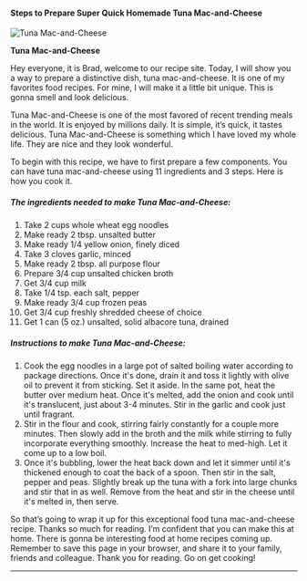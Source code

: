             

#### Steps to Prepare Super Quick Homemade Tuna Mac-and-Cheese

![Tuna Mac-and-Cheese](https://img-global.cpcdn.com/recipes/1e78075ef387c473/751x532cq70/tuna-mac-and-cheese-recipe-main-photo.jpg)

**Tuna Mac-and-Cheese**

Hey everyone, it is Brad, welcome to our recipe site. Today, I will show you a way to prepare a distinctive dish, tuna mac-and-cheese. It is one of my favorites food recipes. For mine, I will make it a little bit unique. This is gonna smell and look delicious.

Tuna Mac-and-Cheese is one of the most favored of recent trending meals in the world. It is enjoyed by millions daily. It is simple, it’s quick, it tastes delicious. Tuna Mac-and-Cheese is something which I have loved my whole life. They are nice and they look wonderful.

To begin with this recipe, we have to first prepare a few components. You can have tuna mac-and-cheese using 11 ingredients and 3 steps. Here is how you cook it.

##### The ingredients needed to make Tuna Mac-and-Cheese:

1.  Take 2 cups whole wheat egg noodles
2.  Make ready 2 tbsp. unsalted butter
3.  Make ready 1/4 yellow onion, finely diced
4.  Take 3 cloves garlic, minced
5.  Make ready 2 tbsp. all purpose flour
6.  Prepare 3/4 cup unsalted chicken broth
7.  Get 3/4 cup milk
8.  Take 1/4 tsp. each salt, pepper
9.  Make ready 3/4 cup frozen peas
10.  Get 3/4 cup freshly shredded cheese of choice
11.  Get 1 can (5 oz.) unsalted, solid albacore tuna, drained

##### Instructions to make Tuna Mac-and-Cheese:

1.  Cook the egg noodles in a large pot of salted boiling water according to package directions. Once it's done, drain it and toss it lightly with olive oil to prevent it from sticking. Set it aside. In the same pot, heat the butter over medium heat. Once it's melted, add the onion and cook until it's translucent, just about 3-4 minutes. Stir in the garlic and cook just until fragrant.
2.  Stir in the flour and cook, stirring fairly constantly for a couple more minutes. Then slowly add in the broth and the milk while stirring to fully incorporate everything smoothly. Increase the heat to med-high. Let it come up to a low boil.
3.  Once it's bubbling, lower the heat back down and let it simmer until it's thickened enough to coat the back of a spoon. Then stir in the salt, pepper and peas. Slightly break up the tuna with a fork into large chunks and stir that in as well. Remove from the heat and stir in the cheese until it's melted in, then serve.

So that’s going to wrap it up for this exceptional food tuna mac-and-cheese recipe. Thanks so much for reading. I’m confident that you can make this at home. There is gonna be interesting food at home recipes coming up. Remember to save this page in your browser, and share it to your family, friends and colleague. Thank you for reading. Go on get cooking!

* * *